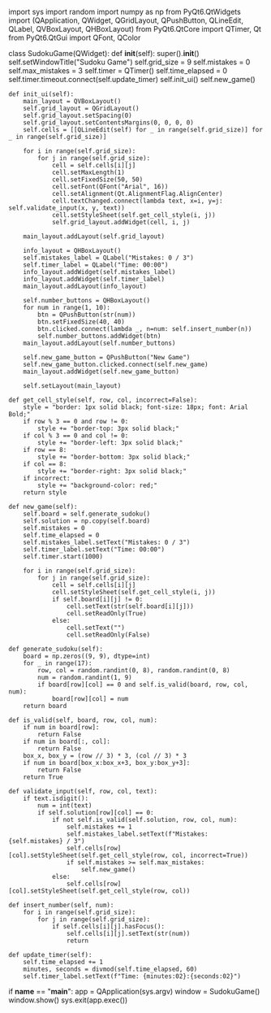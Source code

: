import sys
import random
import numpy as np
from PyQt6.QtWidgets import (QApplication, QWidget, QGridLayout, QPushButton, QLineEdit, QLabel, QVBoxLayout, QHBoxLayout)
from PyQt6.QtCore import QTimer, Qt
from PyQt6.QtGui import QFont, QColor

class SudokuGame(QWidget):
    def __init__(self):
        super().__init__()
        self.setWindowTitle("Sudoku Game")
        self.grid_size = 9
        self.mistakes = 0
        self.max_mistakes = 3
        self.timer = QTimer()
        self.time_elapsed = 0
        self.timer.timeout.connect(self.update_timer)
        self.init_ui()
        self.new_game()

    def init_ui(self):
        main_layout = QVBoxLayout()
        self.grid_layout = QGridLayout()
        self.grid_layout.setSpacing(0)
        self.grid_layout.setContentsMargins(0, 0, 0, 0)
        self.cells = [[QLineEdit(self) for _ in range(self.grid_size)] for _ in range(self.grid_size)]
        
        for i in range(self.grid_size):
            for j in range(self.grid_size):
                cell = self.cells[i][j]
                cell.setMaxLength(1)
                cell.setFixedSize(50, 50)
                cell.setFont(QFont("Arial", 16))
                cell.setAlignment(Qt.AlignmentFlag.AlignCenter)
                cell.textChanged.connect(lambda text, x=i, y=j: self.validate_input(x, y, text))
                cell.setStyleSheet(self.get_cell_style(i, j))
                self.grid_layout.addWidget(cell, i, j)
                
        main_layout.addLayout(self.grid_layout)
        
        info_layout = QHBoxLayout()
        self.mistakes_label = QLabel("Mistakes: 0 / 3")
        self.timer_label = QLabel("Time: 00:00")
        info_layout.addWidget(self.mistakes_label)
        info_layout.addWidget(self.timer_label)
        main_layout.addLayout(info_layout)
        
        self.number_buttons = QHBoxLayout()
        for num in range(1, 10):
            btn = QPushButton(str(num))
            btn.setFixedSize(40, 40)
            btn.clicked.connect(lambda _, n=num: self.insert_number(n))
            self.number_buttons.addWidget(btn)
        main_layout.addLayout(self.number_buttons)
        
        self.new_game_button = QPushButton("New Game")
        self.new_game_button.clicked.connect(self.new_game)
        main_layout.addWidget(self.new_game_button)
        
        self.setLayout(main_layout)
    
    def get_cell_style(self, row, col, incorrect=False):
        style = "border: 1px solid black; font-size: 18px; font: Arial Bold;"
        if row % 3 == 0 and row != 0:
            style += "border-top: 3px solid black;"
        if col % 3 == 0 and col != 0:
            style += "border-left: 3px solid black;"
        if row == 8:
            style += "border-bottom: 3px solid black;"
        if col == 8:
            style += "border-right: 3px solid black;"
        if incorrect:
            style += "background-color: red;"
        return style
    
    def new_game(self):
        self.board = self.generate_sudoku()
        self.solution = np.copy(self.board)
        self.mistakes = 0
        self.time_elapsed = 0
        self.mistakes_label.setText("Mistakes: 0 / 3")
        self.timer_label.setText("Time: 00:00")
        self.timer.start(1000)
        
        for i in range(self.grid_size):
            for j in range(self.grid_size):
                cell = self.cells[i][j]
                cell.setStyleSheet(self.get_cell_style(i, j))
                if self.board[i][j] != 0:
                    cell.setText(str(self.board[i][j]))
                    cell.setReadOnly(True)
                else:
                    cell.setText("")
                    cell.setReadOnly(False)
    
    def generate_sudoku(self):
        board = np.zeros((9, 9), dtype=int)
        for _ in range(17):
            row, col = random.randint(0, 8), random.randint(0, 8)
            num = random.randint(1, 9)
            if board[row][col] == 0 and self.is_valid(board, row, col, num):
                board[row][col] = num
        return board
    
    def is_valid(self, board, row, col, num):
        if num in board[row]:
            return False
        if num in board[:, col]:
            return False
        box_x, box_y = (row // 3) * 3, (col // 3) * 3
        if num in board[box_x:box_x+3, box_y:box_y+3]:
            return False
        return True
    
    def validate_input(self, row, col, text):
        if text.isdigit():
            num = int(text)
            if self.solution[row][col] == 0:
                if not self.is_valid(self.solution, row, col, num):
                    self.mistakes += 1
                    self.mistakes_label.setText(f"Mistakes: {self.mistakes} / 3")
                    self.cells[row][col].setStyleSheet(self.get_cell_style(row, col, incorrect=True))
                    if self.mistakes >= self.max_mistakes:
                        self.new_game()
                else:
                    self.cells[row][col].setStyleSheet(self.get_cell_style(row, col))
    
    def insert_number(self, num):
        for i in range(self.grid_size):
            for j in range(self.grid_size):
                if self.cells[i][j].hasFocus():
                    self.cells[i][j].setText(str(num))
                    return
    
    def update_timer(self):
        self.time_elapsed += 1
        minutes, seconds = divmod(self.time_elapsed, 60)
        self.timer_label.setText(f"Time: {minutes:02}:{seconds:02}")
        
if __name__ == "__main__":
    app = QApplication(sys.argv)
    window = SudokuGame()
    window.show()
    sys.exit(app.exec())
